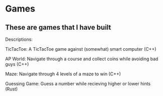 # Games
These are games that I have built
----------------------------------

Descriptions:

TicTacToe:  A TicTacToe game against (somewhat) smart computer (C++)

AP World:  Navigate through a course and collect coins while avoiding bad guys (C++)

Maze:  Navigate through 4 levels of a maze to win (C++)

Guessing Game:  Guess a number while recieving higher or lower hints (Rust)
